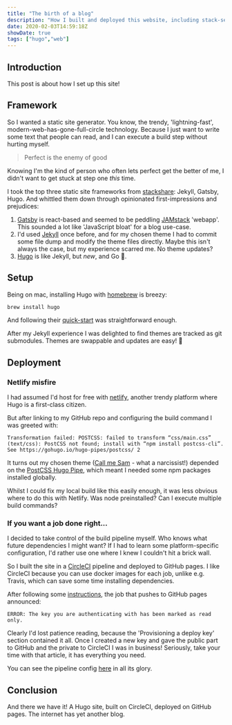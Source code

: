 ```yaml
---
title: "The birth of a blog"
description: "How I built and deployed this website, including stack-selection and pipeline pitfalls!"
date: 2020-02-03T14:59:18Z
showDate: true
tags: ["hugo","web"]
---
```


## Introduction

This post is about how I set up this site!

## Framework

So I wanted a static site generator. You know, the trendy, 'lightning-fast', modern-web-has-gone-full-circle
technology. Because I just want to write some text that people can read, and I can execute a build step
without hurting myself.

> Perfect is the enemy of good

Knowing I'm the kind of person who often lets perfect get the better of me, I didn't want to get stuck
at step one _this_ time.

I took the top three static site frameworks from [stackshare][stackshare-generators]: Jekyll, Gatsby,
Hugo. And whittled them down through opinionated first-impressions and prejudices:

[stackshare-generators]: https://stackshare.io/static-site-generators

1. [Gatsby](https://www.gatsbyjs.org/) is react-based and seemed to be peddling [JAMstack](https://jamstack.org/)
'webapp'. This sounded a lot like 'JavaScript bloat' for a blog use-case.
2. I'd used [Jekyll](https://jekyllrb.com/) once before, and for my chosen theme I had to commit some
file dump and modify the theme files directly. Maybe this isn't always the case, but my experience
scarred me. No theme updates?
3. [Hugo](https://gohugo.io/) is like Jekyll, but _new_, and Go 🥰.

## Setup

Being on mac, installing Hugo with [homebrew](https://brew.sh/) is breezy:

```bash
brew install hugo
```

And following their [quick-start](https://gohugo.io/getting-started/quick-start/) was straightforward
enough.

After my Jekyll experience I was delighted to find themes are tracked as git submodules. Themes are swappable
and updates are easy! 🙌

## Deployment

### Netlify misfire

I had assumed I'd host for free with [netlify](https://www.netlify.com/), another trendy platform where
Hugo is a first-class citizen.

But after linking to my GitHub repo and configuring the build command I was greeted with:

<!-- markdownlint-disable fenced-code-language line-length -->
```
Transformation failed: POSTCSS: failed to transform “css/main.css” (text/css): PostCSS not found; install with “npm install postcss-cli”. See https://gohugo.io/hugo-pipes/postcss/ 2
```
<!-- markdownlint-enable fenced-code-language line-length -->

It turns out my chosen theme ([Call me Sam](https://themes.gohugo.io/hugo-theme-sam/) - what a narcissist!)
depended on the [PostCSS Hugo Pipe](https://gohugo.io/hugo-pipes/postcss/), which meant I needed
some npm packages installed globally.

Whilst I could fix my local build like this easily enough, it was less obvious where to do this with
Netlify. Was node preinstalled? Can I execute multiple build commands?

<!-- markdownlint-disable no-trailing-punctuation -->
### If you want a job done right...
<!-- markdownlint-enable no-trailing-punctuation -->

I decided to take control of the build pipeline myself. Who knows what future dependencies I might want?
If I had to learn some platform-specific configuration, I'd rather use one where I knew I couldn't
hit a brick wall.

So I built the site in a [CircleCI](https://circleci.com/) pipeline and deployed to GitHub pages. I
like CircleCI because you can use docker images for each job, unlike e.g. Travis, which can save some
time installing dependencies.

After following some [instructions][circleci-tutorial-github], the job that pushes to GitHub pages announced:

[circleci-tutorial-github]: https://circleci.com/blog/deploying-documentation-to-github-pages-with-continuous-integration/

<!-- markdownlint-disable fenced-code-language -->
```
ERROR: The key you are authenticating with has been marked as read only.
```
<!-- markdownlint-enable fenced-code-language -->

Clearly I'd lost patience reading, because the 'Provisioning a deploy key' section contained it all.
Once I created a new key and gave the public part to GitHub and the private to CircleCI I was in business!
Seriously, take your time with that article, it has everything you need.

You can see the pipeline config [here][blog-circleci-config] in all its glory.

[blog-circleci-config]: https://github.com/briggySmalls/blog/blob/a5c9745a1134491a0369aee7bf43883e8b045b3d/.circleci/config.yml

## Conclusion

And there we have it! A Hugo site, built on CircleCI, deployed on GitHub pages. The internet has yet
another blog.
